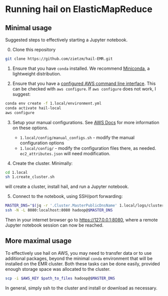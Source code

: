 # Running hail on ElasticMapReduce

## Minimal usage

Suggested steps to effectively starting a Jupyter notebook.

0. Clone this repository

```bash
git clone https://github.com/zietzm/hail-EMR.git
```

1. Ensure that you have `conda` installed.
We recommend [Miniconda](https://docs.conda.io/en/latest/miniconda.html), a lightweight distribution.

2. Ensure that you have a [configured AWS command line interface](https://docs.aws.amazon.com/cli/latest/userguide/cli-chap-configure.html#cli-quick-configuration).
This can be checked with `aws configure`.
If `aws configure` does not work, I suggest:

```bash
conda env create -f 1.local/environment.yml
conda activate hail-local
aws configure
```

3. Setup your manual configurations.
See [AWS Docs](https://docs.aws.amazon.com/cli/latest/reference/emr/create-cluster.html) for more information on these options.
    * `1.local/config/manual_configs.sh` - modify the manual configuration options
    * `1.local/config/` - modify the configuration files there, as needed.
    `ec2_attributes.json` will need modification.

4. Create the cluster.
Minimally:

```bash
cd 1.local
sh 1.create_cluster.sh
```

will create a cluster, install hail, and run a Jupyter notebook.

5. Connect to the notebook, using SSH/port forwarding:

```bash
MASTER_DNS="$(jq -r '.Cluster.MasterPublicDnsName' 1.local/logs/cluster_description.json)"
ssh -N -L 8080:localhost:8080 hadoop@$MASTER_DNS
```

Then in your internet browser go to <https://127.0.0.1:8080>, where a remote Jupyter notebook session can now be reached.

## More maximal usage

To effectively use hail on AWS, you may need to transfer data or to use additional packages, beyond the minimal `conda` environment that will be installed on the EMR cluster.
Both these tasks can be done easily, provided enough storage space was allocated to the cluster.
```bash
scp -i $AWS_KEY $path_to_files hadoop@$MASTER_DNS
```

In general, simply ssh to the cluster and install or download as necessary.
